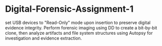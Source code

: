 # Digital-Forensic-Assignment-1
 set USB devices to "Read-Only" mode upon insertion to preserve digital evidence integrity. Perform forensic imaging using DD to create a bit-by-bit clone, then analyze artifacts and file system structures using Autopsy for investigation and evidence extraction.
